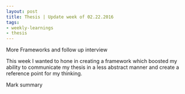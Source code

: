```yaml
---
layout: post
title: Thesis | Update week of 02.22.2016
tags:
- weekly-learnings
- thesis
---
```


More Frameworks and follow up interview


This week I wanted to hone in creating a framework which boosted my ability to communicate my thesis in a less abstract manner and create a reference point for my thinking.


Mark summary